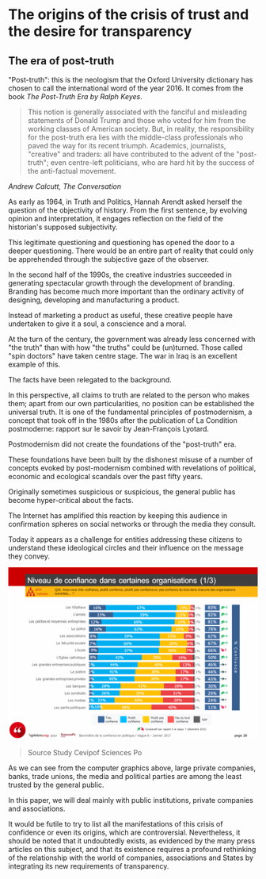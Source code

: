 # The origins of the crisis of trust and the desire for transparency

## The era of post-truth

"Post-truth": this is the neologism that the Oxford University dictionary has chosen to call the international word of the year 2016. It comes from the book _*The Post-Truth Era by Ralph Keyes*_.

> This notion is generally associated with the fanciful and misleading statements of Donald Trump and those who voted for him from the working classes of American society. But, in reality, the responsibility for the post-truth era lies with the middle-class professionals who paved the way for its recent triumph. Academics, journalists, "creative" and traders: all have contributed to the advent of the 
"post-truth"; even centre-left politicians, who are hard hit by the success of the anti-factual movement.
>
*Andrew Calcutt, The Conversation*

As early as 1964, in Truth and Politics, Hannah Arendt asked herself the question of the objectivity of history. From the first sentence, by evolving opinion and interpretation, it engages reflection on the field of the historian's supposed subjectivity. 

This legitimate questioning and questioning has opened the door to a deeper questioning. There would be an entire part of reality that could only be apprehended through the subjective gaze of the observer.

In the second half of the 1990s, the creative industries succeeded in generating spectacular growth through the development of branding. Branding has become much more important than the ordinary activity of designing, developing and manufacturing a product. 

Instead of marketing a product as useful, these creative people have undertaken to give it a soul, a conscience and a moral.

At the turn of the century, the government was already less concerned with "the truth" than with how "the truths" could be (un)turned. Those called "spin doctors" have taken centre stage. The war in Iraq is an excellent example of this. 

The facts have been relegated to the background. 

In this perspective, all claims to truth are related to the person who makes them; apart from our own particularities, no position can be established 
the universal truth. It is one of the fundamental principles of postmodernism, a concept that took off in the 1980s after the publication of La Condition postmoderne: rapport sur le savoir by Jean-François Lyotard. 

Postmodernism did not create the foundations of the "post-truth" era. 

These foundations have been built by the dishonest misuse of a number of concepts evoked by post-modernism combined with revelations of political, economic and ecological scandals over the past fifty years.

Originally sometimes suspicious or suspicious, the general public has become hyper-critical about the facts.

The Internet has amplified this reaction by keeping this audience in confirmation spheres on social networks or through the media they consult.

Today it appears as a challenge for entities addressing these citizens to understand these ideological circles and their influence on the message they convey. 

![Trust in the media](../../images/confiance-media.png)
>
> Source Study Cevipof Sciences Po

As we can see from the computer graphics above, large private companies, banks, trade unions, the media and political parties are among the least trusted by the general public.
 
In this paper, we will deal mainly with public institutions, private companies and associations.

It would be futile to try to list all the manifestations of this crisis of confidence or even its origins, which are controversial. Nevertheless, it should be noted that it undoubtedly exists, as evidenced by the many press articles on this subject, and that its existence requires a profound rethinking of the relationship with the world of companies, associations and States by integrating its new requirements of transparency.
